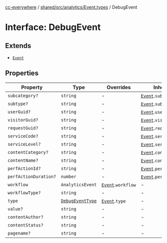 [cc-everywhere](../../../../../index.md) / [shared/src/analytics/Event.types](../index.md) / DebugEvent

# Interface: DebugEvent

## Extends

- [`Event`](Event.md)

## Properties

| Property | Type | Overrides | Inherited from |
| ------ | ------ | ------ | ------ |
| `subcategory?` | `string` | - | [`Event`](Event.md).`subcategory` |
| `subtype?` | `string` | - | [`Event`](Event.md).`subtype` |
| `userGuid?` | `string` | - | [`Event`](Event.md).`userGuid` |
| `visitorGuid?` | `string` | - | [`Event`](Event.md).`visitorGuid` |
| `requestGuid?` | `string` | - | [`Event`](Event.md).`requestGuid` |
| `serviceCode?` | `string` | - | [`Event`](Event.md).`serviceCode` |
| `serviceLevel?` | `string` | - | [`Event`](Event.md).`serviceLevel` |
| `contentCategory?` | `string` | - | [`Event`](Event.md).`contentCategory` |
| `contentName?` | `string` | - | [`Event`](Event.md).`contentName` |
| `perfActionId?` | `string` | - | [`Event`](Event.md).`perfActionId` |
| `perfActionDuration?` | `number` | - | [`Event`](Event.md).`perfActionDuration` |
| `workflow` | `AnalyticsEvent` | [`Event`](Event.md).`workflow` | - |
| `workflowType?` | `string` | - | - |
| `type` | [`DebugEventType`](../enumerations/DebugEventType.md) | [`Event`](Event.md).`type` | - |
| `value?` | `string` | - | - |
| `contentAuthor?` | `string` | - | - |
| `contentStatus?` | `string` | - | - |
| `pagename?` | `string` | - | - |
